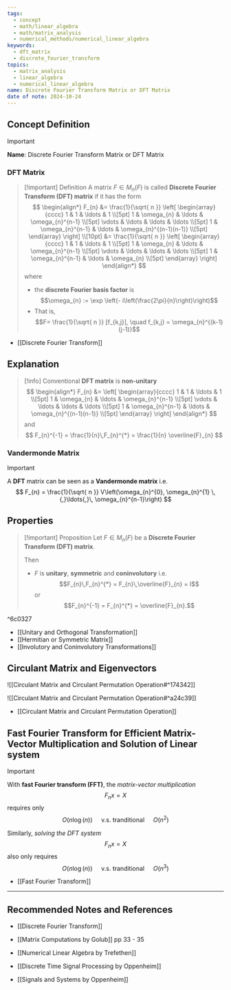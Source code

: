 ```yaml
---
tags:
  - concept
  - math/linear_algebra
  - math/matrix_analysis
  - numerical_methods/numerical_linear_algebra
keywords:
  - dft_matrix
  - discrete_fourier_transform
topics:
  - matrix_analysis
  - linear_algebra
  - numerical_linear_algebra
name: Discrete Fourier Transform Matrix or DFT Matrix
date of note: 2024-10-24
---
```


## Concept Definition

>[!important]
>**Name**: Discrete Fourier Transform Matrix or DFT Matrix

### DFT Matrix


>[!important] Definition
>A matrix $F \in M_{n}(F)$ is called **Discrete Fourier Transform (DFT) matrix** if it has the form
>$$
>\begin{align*}
> F_{n} &= \frac{1}{\sqrt{ n }} \left[ \begin{array}{cccc} 1 & 1 & \ldots & 1 \\[5pt] 1 & \omega_{n} & \ldots & \omega_{n}^{n-1} \\[5pt] \vdots  & \ldots & \ldots & \ldots \\[5pt] 1 & \omega_{n}^{n-1} & \ldots & \omega_{n}^{(n-1)(n-1)} \\[5pt] \end{array} \right] \\[10pt]
> &=  \frac{1}{\sqrt{ n }} \left[ \begin{array}{cccc} 1 & 1 & \ldots & 1 \\[5pt] 1 & \omega_{n} & \ldots & \omega_{n}^{n-1} \\[5pt] \vdots  & \ldots & \ldots & \ldots \\[5pt] 1 & \omega_{n}^{n-1} & \ldots & \omega_{n} \\[5pt] \end{array} \right]
>\end{align*}
>$$
>where
>- the **discrete Fourier basis factor** is $$\omega_{n} := \exp \left(- i\left(\frac{2\pi}{n}\right)\right)$$
>- That is, $$F= \frac{1}{\sqrt{ n }} [f_{k,j}], \quad f_{k,j} = \omega_{n}^{(k-1)(j-1)}$$

- [[Discrete Fourier Transform]]

## Explanation

>[!info]
>Conventional **DFT matrix** is **non-unitary**
>$$
>\begin{align*}
> F_{n} &=  \left[ \begin{array}{cccc} 1 & 1 & \ldots & 1 \\[5pt] 1 & \omega_{n} & \ldots & \omega_{n}^{n-1} \\[5pt] \vdots  & \ldots & \ldots & \ldots \\[5pt] 1 & \omega_{n}^{n-1} & \ldots & \omega_{n}^{(n-1)(n-1)} \\[5pt] \end{array} \right] 
>\end{align*}
>$$
>and
>$$
>F_{n}^{-1} = \frac{1}{n}\,F_{n}^{*} = \frac{1}{n} \overline{F}_{n}
>$$



### Vandermonde Matrix

>[!important]
>A **DFT** matrix can be seen as a **Vandermonde matrix** i.e.
>$$
>F_{n} = \frac{1}{\sqrt{ n }} V\left(\omega_{n}^{0}, \omega_{n}^{1} \,{,}\ldots{,}\, \omega_{n}^{n-1}\right)
>$$

## Properties

>[!important] Proposition
>Let $F \in M_{n}(F)$ be a **Discrete Fourier Transform (DFT) matrix**.
>
>Then
>- $F$ is **unitary**, **symmetric** and **coninvolutory** i.e. $$F_{n}\,F_{n}^{*} = F_{n}\,\overline{F}_{n} = I$$ or $$F_{n}^{-1} = F_{n}^{*} = \overline{F}_{n}.$$

^6c0327

- [[Unitary and Orthogonal Transformation]]
- [[Hermitian or Symmetric Matrix]]
- [[Involutory and Coninvolutory Transformations]]

## Circulant Matrix and Eigenvectors

![[Circulant Matrix and Circulant Permutation Operation#^174342]]

![[Circulant Matrix and Circulant Permutation Operation#^a24c39]]

- [[Circulant Matrix and Circulant Permutation Operation]]

## Fast Fourier Transform for Efficient Matrix-Vector Multiplication and Solution of Linear system

>[!important]
>With **fast Fourier transform (FFT)**, the *matrix-vector multiplication* $$F_{n}x= X$$ requires only $$O(n\log (n)) \quad \text{ v.s. tranditional }\quad O(n^2)$$
>
>Similarly, *solving the DFT system* $$F_{n}x = X$$ also only requires $$O(n\log (n)) \quad \text{ v.s. tranditional }\quad O(n^3)$$

- [[Fast Fourier Transform]]




-----------
##  Recommended Notes and References


- [[Discrete Fourier Transform]]


- [[Matrix Computations by Golub]] pp 33 - 35
- [[Numerical Linear Algebra by Trefethen]]
- [[Discrete Time Signal Processing by Oppenheim]]
- [[Signals and Systems by Oppenheim]]
